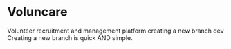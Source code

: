 # Voluncare
Volunteer recruitment and management platform
creating a new branch dev
Creating a new branch is quick AND simple.